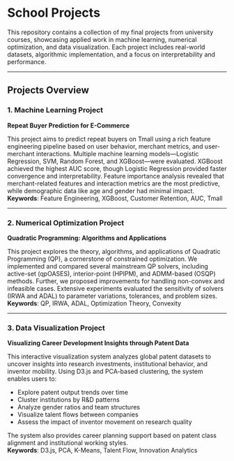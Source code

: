 # School Projects

This repository contains a collection of my final projects from university courses, showcasing applied work in machine learning, numerical optimization, and data visualization. Each project includes real-world datasets, algorithmic implementation, and a focus on interpretability and performance.

---

## Projects Overview

### 1. Machine Learning Project  
**Repeat Buyer Prediction for E-Commerce**

This project aims to predict repeat buyers on Tmall using a rich feature engineering pipeline based on user behavior, merchant metrics, and user-merchant interactions. Multiple machine learning models—Logistic Regression, SVM, Random Forest, and XGBoost—were evaluated. XGBoost achieved the highest AUC score, though Logistic Regression provided faster convergence and interpretability. Feature importance analysis revealed that merchant-related features and interaction metrics are the most predictive, while demographic data like age and gender had minimal impact.  
**Keywords**: Feature Engineering, XGBoost, Customer Retention, AUC, Tmall

---

### 2. Numerical Optimization Project  
**Quadratic Programming: Algorithms and Applications**

This project explores the theory, algorithms, and applications of Quadratic Programming (QP), a cornerstone of constrained optimization. We implemented and compared several mainstream QP solvers, including active-set (qpOASES), interior-point (HPIPM), and ADMM-based (OSQP) methods. Further, we proposed improvements for handling non-convex and infeasible cases. Extensive experiments evaluated the sensitivity of solvers (IRWA and ADAL) to parameter variations, tolerances, and problem sizes.  
**Keywords**: QP, IRWA, ADAL, Optimization Theory, Convexity

---

### 3. Data Visualization Project  
**Visualizing Career Development Insights through Patent Data**

This interactive visualization system analyzes global patent datasets to uncover insights into research investments, institutional behavior, and inventor mobility. Using D3.js and PCA-based clustering, the system enables users to:
- Explore patent output trends over time
- Cluster institutions by R&D patterns
- Analyze gender ratios and team structures
- Visualize talent flows between companies
- Assess the impact of inventor movement on research quality

The system also provides career planning support based on patent class alignment and institutional working styles.  
**Keywords**: D3.js, PCA, K-Means, Talent Flow, Innovation Analytics

